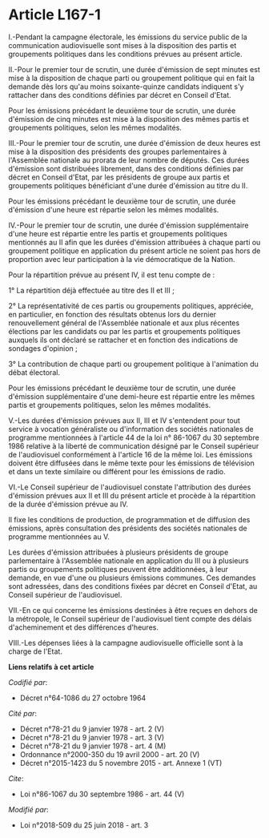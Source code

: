 # Article L167-1

I.-Pendant la campagne électorale, les émissions du service public de la communication audiovisuelle sont mises à la
disposition des partis et groupements politiques dans les conditions prévues au présent article. 

II.-Pour le premier tour de scrutin, une durée d'émission de sept minutes est mise à la disposition de chaque parti ou
groupement politique qui en fait la demande dès lors qu'au moins soixante-quinze candidats indiquent s'y rattacher dans des
conditions définies par décret en Conseil d'Etat. 

Pour les émissions précédant le deuxième tour de scrutin, une durée d'émission de cinq minutes est mise à la disposition des
mêmes partis et groupements politiques, selon les mêmes modalités. 

III.-Pour le premier tour de scrutin, une durée d'émission de deux heures est mise à la disposition des présidents des
groupes parlementaires à l'Assemblée nationale au prorata de leur nombre de députés. Ces durées d'émission sont distribuées
librement, dans des conditions définies par décret en Conseil d'Etat, par les présidents de groupe aux partis et groupements
politiques bénéficiant d'une durée d'émission au titre du II. 

Pour les émissions précédant le deuxième tour de scrutin, une durée d'émission d'une heure est répartie selon les mêmes
modalités. 

IV.-Pour le premier tour de scrutin, une durée d'émission supplémentaire d'une heure est répartie entre les partis et
groupements politiques mentionnés au II afin que les durées d'émission attribuées à chaque parti ou groupement politique en
application du présent article ne soient pas hors de proportion avec leur participation à la vie démocratique de la Nation. 

Pour la répartition prévue au présent IV, il est tenu compte de : 

1° La répartition déjà effectuée au titre des II et III ; 

2° La représentativité de ces partis ou groupements politiques, appréciée, en particulier, en fonction des résultats obtenus
lors du dernier renouvellement général de l'Assemblée nationale et aux plus récentes élections par les candidats ou par les
partis et groupements politiques auxquels ils ont déclaré se rattacher et en fonction des indications de sondages
d'opinion ; 

3° La contribution de chaque parti ou groupement politique à l'animation du débat électoral. 

Pour les émissions précédant le deuxième tour de scrutin, une durée d'émission supplémentaire d'une demi-heure est répartie
entre les mêmes partis et groupements politiques, selon les mêmes modalités. 

V.-Les durées d'émission prévues aux II, III et IV s'entendent pour tout service à vocation généraliste ou d'information des
sociétés nationales de programme mentionnées à l'article 44 de la loi n° 86-1067 du 30 septembre 1986 relative à la liberté
de communication désigné par le Conseil supérieur de l'audiovisuel conformément à l'article 16 de la même loi. Les émissions
doivent être diffusées dans le même texte pour les émissions de télévision et dans un texte similaire ou différent pour les
émissions de radio. 

VI.-Le Conseil supérieur de l'audiovisuel constate l'attribution des durées d'émission prévues aux II et III du présent
article et procède à la répartition de la durée d'émission prévue au IV. 

Il fixe les conditions de production, de programmation et de diffusion des émissions, après consultation des présidents des
sociétés nationales de programme mentionnées au V. 

Les durées d'émission attribuées à plusieurs présidents de groupe parlementaire à l'Assemblée nationale en application du III
ou à plusieurs partis ou groupements politiques peuvent être additionnées, à leur demande, en vue d'une ou plusieurs
émissions communes. Ces demandes sont adressées, dans des conditions fixées par décret en Conseil d'Etat, au Conseil
supérieur de l'audiovisuel. 

VII.-En ce qui concerne les émissions destinées à être reçues en dehors de la métropole, le Conseil supérieur de
l'audiovisuel tient compte des délais d'acheminement et des différences d'heures. 

VIII.-Les dépenses liées à la campagne audiovisuelle officielle sont à la charge de l'Etat.

**Liens relatifs à cet article**

_Codifié par_:

  - Décret n°64-1086 du 27 octobre 1964

_Cité par_:

  - Décret n°78-21 du 9 janvier 1978 - art. 2 (V)
  - Décret n°78-21 du 9 janvier 1978 - art. 3 (V)
  - Décret n°78-21 du 9 janvier 1978 - art. 4 (M)
  - Ordonnance n°2000-350 du 19 avril 2000 - art. 20 (V)
  - Décret n°2015-1423 du 5 novembre 2015 - art. Annexe 1 (VT)

_Cite_:

  - Loi n°86-1067 du 30 septembre 1986 - art. 44 (V)

_Modifié par_:

  - Loi n°2018-509 du 25 juin 2018 - art. 3

